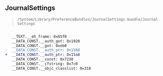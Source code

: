 ## JournalSettings

> `/System/Library/PreferenceBundles/JournalSettings.bundle/JournalSettings`

```diff

   __TEXT.__eh_frame: 0x65f0
   __DATA_CONST.__auth_got: 0x1920
   __DATA_CONST.__got: 0xeb0
-  __DATA_CONST.__auth_ptr: 0x1588
+  __DATA_CONST.__auth_ptr: 0x15a8
   __DATA_CONST.__const: 0x7230
   __DATA_CONST.__cfstring: 0x7c0
   __DATA_CONST.__objc_classlist: 0x318

```
